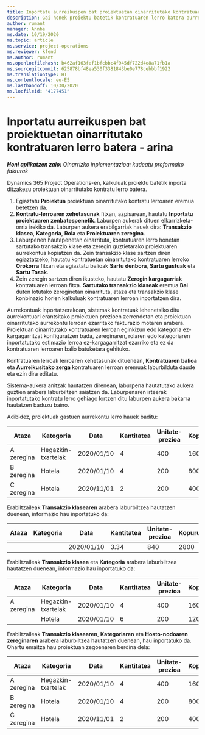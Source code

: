 ```yaml
---
title: Inportatu aurreikuspen bat proiektuetan oinarritutako kontratuaren lerro batera - arina
description: Gai honek proiektu batetik kontratuaren lerro batera aurreikuspenak finantza-inportatzeari buruzko informazioa eskaintzen du.
author: rumant
manager: Annbe
ms.date: 10/19/2020
ms.topic: article
ms.service: project-operations
ms.reviewer: kfend
ms.author: rumant
ms.openlocfilehash: b462af163fef1bfcbbc4f945df722d4e8a71fb1a
ms.sourcegitcommit: 625878bf48ea530f3381843be0e778cebbbf1922
ms.translationtype: HT
ms.contentlocale: eu-ES
ms.lasthandoff: 10/30/2020
ms.locfileid: "4177451"
---
```

# <a name="import-an-estimate-to-a-project-based-contract-line---lite"></a>Inportatu aurreikuspen bat proiektuetan oinarritutako kontratuaren lerro batera - arina

_**Honi aplikatzen zaio:** Oinarrizko inplementazioa: kudeatu proformako fakturak_

Dynamics 365 Project Operations-en, kalkuluak proiektu batetik inporta ditzakezu proiektuan oinarritutako kontratu lerro batera.

1. Egiaztatu **Proiektua** proiektuan oinarritutako kontratu lerroaren eremua betetzen da.
2. **Kontratu-lerroaren xehetasunak** fitxan, azpisarean, hautatu **Inportatu proiektuaren zenbatespenetik**. Laburpen aukerak dituen elkarrizketa-orria irekiko da. Laburpen aukera erabilgarriak hauek dira: **Transakzio klasea**, **Kategoria**, **Rola** eta **Proiektuaren zeregina**.
3. Laburpenen hautapenetan oinarrituta, kontratuaren lerro honetan sartutako transakzio klase eta zeregin guztietarako proiektuaren aurrekontua kopiatzen da. Zein transakzio klase sartzen diren egiaztatzeko, hautatu kontratuetan oinarritutako kontratuaren lerroko **Orokorra** fitxan eta egiaztatu balioak **Sartu denbora**, **Sartu gastuak** eta **Sartu Tasak**. 
4. Zein zeregin sartzen diren ikusteko, hautatu **Zeregin kargagarriak** kontratuaren lerroan fitxa. **Sartutako transakzio klaseak** eremua **Bai** duten lotutako zereginetan oinarrituta, ataza eta transakzio klase konbinazio horien kalkuluak kontratuaren lerroan inportatzen dira.

Aurrekontuak inportatzerakoan, sistemak kontratuak lehenetsiko ditu aurrekontuari erantsitako proiektuen prezioen zerrendetan eta proiektuan oinarritutako aurrekontu lerroan ezarritako fakturazio motaren arabera. Proiektuan oinarritutako kontratuaren lerroan eginkizun edo kategoria ez-kargagarritzat konfiguratzen bada, zereginaren, rolaren edo kategoriaren inportatutako estimazio lerroa ez-kargagarritzat ezarriko eta ez da kontratuaren lerroaren balio batuketara gehituko.

Kontratuaren lerroak lerroaren xehetasunak dituenean, **Kontratuaren balioa** eta **Aurreikusitako zerga** kontratuaren lerroan eremuak laburbilduta daude eta ezin dira editatu.

Sistema-aukera anitzak hautatzen direnean, laburpena hautatutako aukera guztien arabera laburbiltzen saiatzen da. Laburpenaren irteerak inportatutako kontratu lerro gehiago lortzen ditu laburpen aukera bakarra hautatzen baduzu baino.

Adibidez, proiektuak gastuen aurrekontu lerro hauek baditu:

| Ataza | Kategoria | Data | Kantitatea | Unitate-prezioa | Kopurua |
| --- | --- | --- | --- | --- | --- |
| A zeregina | Hegazkin-txartelak | 2020/01/10 | 4 | 400 | 1600 |
| B zeregina | Hotela | 2020/01/10 | 4 | 200 | 800 |
| C zeregina | Hotela | 2020/11/01 | 2 | 200 | 400 |

Erabiltzaileak **Transakzio klasearen** arabera laburbiltzea hautatzen duenean, informazio hau inportatuko da:

| Ataza | Kategoria | Data | Kantitatea | Unitate-prezioa | Kopurua |
| --- | --- | --- | --- | --- | --- |
| &nbsp; | &nbsp; | 2020/01/10 | 3.34 | 840 | 2800 |

Erabiltzaileak **Transakzio klasea** eta **Kategoria** arabera laburbiltzea hautatzen duenean, informazio hau inportatuko da:

| Ataza | Kategoria | Data | Kantitatea | Unitate-prezioa | Kopurua |
| --- | --- | --- | --- | --- | --- |
| A zeregina | Hegazkin-txartelak | 2020/01/10 | 4 | 400 | 1600 |
| &nbsp;| Hotela | 2020/01/10 | 6 | 200 | 1200 |

Erabiltzaileak **Transakzio klasearen**, **Kategoriaren** eta **Hosto-nodoaren zereginaren** arabera laburbiltzea hautatzen duenean, hau inportatuko da. Ohartu emaitza hau proiektuan zegoenaren berdina dela:

| Ataza | Kategoria | Data | Kantitatea | Unitate-prezioa | Kopurua |
| --- | --- | --- | --- | --- | --- |
| A zeregina | Hegazkin-txartelak | 2020/01/10 | 4 | 400 | 1600 |
| B zeregina | Hotela | 2020/01/10 | 4 | 200 | 800 |
| C zeregina | Hotela | 2020/11/01 | 2 | 200 | 400 |
